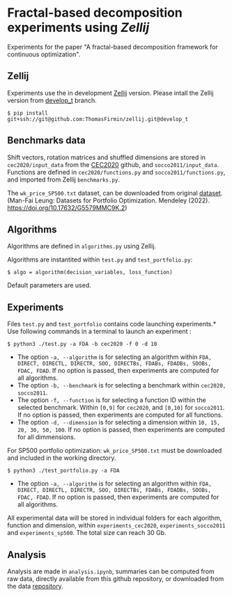 # Fractal-based decomposition experiments using *Zellij*
Experiments for the paper "A fractal-based decomposition framework for continuous optimization".

## Zellij

Experiments use the in development [Zellij](https://github.com/ThomasFirmin/zellij/) version.
Please intall the Zellij version from [develop_t](https://github.com/ThomasFirmin/zellij/tree/develop_t) branch.

```
$ pip install git+ssh://git@github.com:ThomasFirmin/zellij.git@develop_t
```

## Benchmarks data

Shift vectors, rotation matrices and shuffled dimensions are stored in `cec2020/input_data` from the [CEC2020](https://github.com/P-N-Suganthan/2020-Bound-Constrained-Opt-Benchmark) github, and `socco2011/input_data`.
Functions are defined in `cec2020/functions.py` and `socco2011/functions.py`, and imported from Zellij `benchmarks.py`.

The `wk_price_SP500.txt` dataset, can be downloaded from  original [dataset](https://data.mendeley.com/datasets/g5579mmc9k/2).
(Man-Fai Leung: Datasets for Portfolio Optimization. Mendeley (2022). https://doi.org/10.17632/G5579MMC9K.2)

## Algorithms

Algorithms are defined in `algorithms.py` using Zellij.

Algorithms are instantited within `test.py` and `test_portfolio.py`:
```
$ algo = algorithm(decision_variables, loss_function)
```
Default parameters are used.

## Experiments

Files `test.py` and `test_portfolio` contains code launching experiments.*
Use following commands in a terminal to launch an experiment :
```
$ python3 ./test.py -a FDA -b cec2020 -f 0 -d 10
```
- The option `-a, --algorithm` is for selecting an algorithm within `FDA, DIRECT, DIRECTL, DIRECTR, SOO, DIRECTBs, FDABs, FDADBs, SOOBs, FDAC, FDAD`. If no option is passed, then experiments are computed for all algorithms.
- The option `-b, --benchmark` is for selecting a benchmark within `cec2020, socco2011`.
- The option `-f, --function` is for selecting a function ID within the selected benchmark. Within `[0,9]` for `cec2020`, and `[0,10]` for `socco2011`. If no option is passed, then experiments are computed for all functions.
- The option `-d, --dimension` is for selecting a dimension within `10, 15, 20, 30, 50, 100`. If no option is passed, then experiments are computed for all dimmensions.

For SP500 portfolio optimization:
`wk_price_SP500.txt` must be downloaded and included in the working directory.
```
$ python3 ./test_portfolio.py -a FDA
```
- The option `-a, --algorithm` is for selecting an algorithm within `FDA, DIRECT, DIRECTL, DIRECTR, SOO, DIRECTBs, FDABs, FDADBs, SOOBs, FDAC, FDAD`. If no option is passed, then experiments are computed for all algorithms.

All experimental data will be stored in individual folders for each algorithm, function and dimension, within `experiments_cec2020`, `experiments_socco2011` and `experiments_sp500`.
The total size can reach 30 Gb.

## Analysis

Analysis are made in `analysis.ipynb`, summaries can be computed from raw data, directly available from this github repository, or downloaded from the data [repository]().
